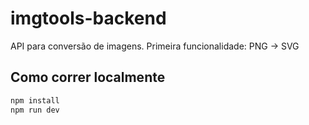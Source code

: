 # imgtools-backend

API para conversão de imagens. Primeira funcionalidade: PNG → SVG

## Como correr localmente

```bash
npm install
npm run dev
```
